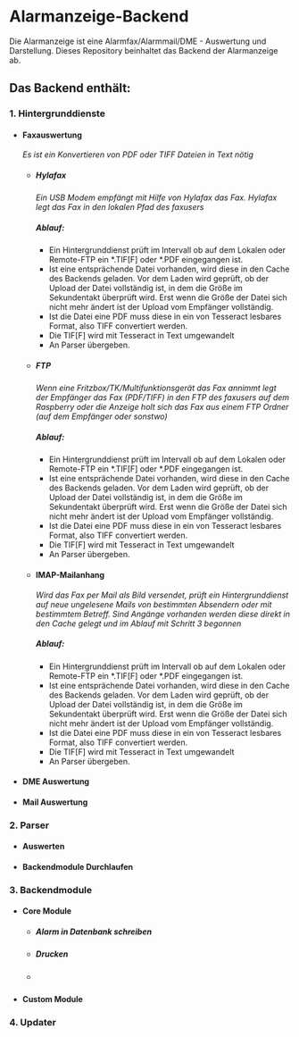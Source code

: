 # Alarmanzeige-Backend
Die Alarmanzeige ist eine Alarmfax/Alarmmail/DME - Auswertung und Darstellung. Dieses Repository beinhaltet das Backend 
der Alarmanzeige ab.

## Das Backend enthält:

### 1. Hintergrunddienste
- #### Faxauswertung  
   _Es ist ein Konvertieren von PDF oder TIFF Dateien in Text nötig_
  - ##### Hylafax  
    _Ein USB Modem empfängt mit Hilfe von Hylafax das Fax. Hylafax legt das Fax in den lokalen Pfad des faxusers_ 
  
    ##### Ablauf:
    - Ein Hintergrunddienst prüft im Intervall ob auf dem Lokalen oder Remote-FTP ein *.TIF[F] oder *.PDF eingegangen ist.
    - Ist eine entsprächende Datei vorhanden, wird diese in den Cache des Backends geladen. Vor dem Laden wird geprüft, 
    ob der Upload der Datei vollständig ist, in dem die Größe im Sekundentakt überprüft wird. Erst wenn die Größe der 
    Datei sich nicht mehr ändert ist der Upload vom Empfänger vollständig.
    - Ist die Datei eine PDF muss diese in ein von Tesseract lesbares Format, also TIFF convertiert werden.
    - Die TIF[F] wird mit Tesseract in Text umgewandelt
    - An Parser übergeben.
    
  - ##### FTP  
    _Wenn eine Fritzbox/TK/Multifunktionsgerät das Fax annimmt legt der Empfänger das Fax (PDF/TIFF) in den FTP des 
    faxusers auf dem Raspberry oder die Anzeige holt sich das Fax aus einem FTP Ordner (auf dem Empfänger oder sonstwo)_  
  
    ##### Ablauf:
    - Ein Hintergrunddienst prüft im Intervall ob auf dem Lokalen oder Remote-FTP ein *.TIF[F] oder *.PDF eingegangen ist.
    - Ist eine entsprächende Datei vorhanden, wird diese in den Cache des Backends geladen. Vor dem Laden wird geprüft, 
    ob der Upload der Datei vollständig ist, in dem die Größe im Sekundentakt überprüft wird. Erst wenn die Größe der 
    Datei sich nicht mehr ändert ist der Upload vom Empfänger vollständig.
    - Ist die Datei eine PDF muss diese in ein von Tesseract lesbares Format, also TIFF convertiert werden.
    - Die TIF[F] wird mit Tesseract in Text umgewandelt
    - An Parser übergeben.
    
  - #### IMAP-Mailanhang
    _Wird das Fax per Mail als Bild versendet, prüft ein Hintergrunddienst auf neue *ungelesene* Mails von bestimmten
    Absendern oder mit bestimmtem Betreff. Sind Angänge vorhanden werden diese direkt in den Cache gelegt und im Ablauf 
    mit Schritt 3 begonnen_
    
    ##### Ablauf:
    - Ein Hintergrunddienst prüft im Intervall ob auf dem Lokalen oder Remote-FTP ein *.TIF[F] oder *.PDF eingegangen ist.
    - Ist eine entsprächende Datei vorhanden, wird diese in den Cache des Backends geladen. Vor dem Laden wird geprüft, 
    ob der Upload der Datei vollständig ist, in dem die Größe im Sekundentakt überprüft wird. Erst wenn die Größe der 
    Datei sich nicht mehr ändert ist der Upload vom Empfänger vollständig.
    - Ist die Datei eine PDF muss diese in ein von Tesseract lesbares Format, also TIFF convertiert werden.
    - Die TIF[F] wird mit Tesseract in Text umgewandelt
    - An Parser übergeben.
  
- #### DME Auswertung
- #### Mail Auswertung
       
### 2. Parser
- #### Auswerten 
- #### Backendmodule Durchlaufen
 
### 3. Backendmodule
- #### Core Module
    - ##### Alarm in Datenbank schreiben
    - ##### Drucken
    - ##### 
- #### Custom Module 
### 4. Updater 